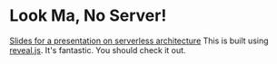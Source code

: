 # Look Ma, No Server!
[Slides for a presentation on serverless architecture](https://tommyokeefe.github.io/serverless-lightning-talk/)
This is built using [reveal.js](https://revealjs.com/#/). It's fantastic. You should check it out. 

